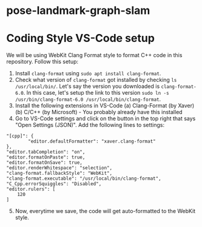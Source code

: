 # pose-landmark-graph-slam

# Coding Style VS-Code setup
We will be using WebKit Clang Format style to format C++ code in this repository. Follow this setup:
1. Install `clang-format` using `sudo apt install clang-format`.
2. Check what version of `clang-format` got installed by checking `ls /usr/local/bin/`. Let's say the version you downloaded is `clang-format-6.0`. In this case, let's setup the link to this version `sudo ln -s /usr/bin/clang-format-6.0 /usr/local/bin/clang-format`.
3. Install the following extensions in VS-Code
   (a) Clang-Format (by Xaver) 
   (b) C/C++ (by Microsoft) - You probably already have this installed
4. Go to VS-Code settings and click on the button in the top right that says "Open Settings (JSON)". Add the following lines to settings:
```
"[cpp]": {
        "editor.defaultFormatter": "xaver.clang-format"
},
"editor.tabCompletion": "on",
"editor.formatOnPaste": true,
"editor.formatOnSave": true,
"editor.renderWhitespace": "selection",
"clang-format.fallbackStyle": "WebKit",
"clang-format.executable": "/usr/local/bin/clang-format",
"C_Cpp.errorSquiggles": "Disabled",
"editor.rulers": [
    120
]
```
5. Now, everytime we save, the code will get auto-formatted to the WebKit style.
